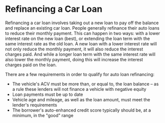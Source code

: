 ---
---

# Refinancing a Car Loan

Refinancing a car loan involves taking out a new loan to pay off the balance and replace an existing car loan. People generally refinance their auto loans to reduce their monthly payment. This can happen in two ways: with a lower interest rate on the new loan (best), or extending the loan term with the same interest rate as the old loan. A new loan with a lower interest rate will not only reduce the monthly payment, it will also reduce the interest charges paid. And while a longer loan term with the same interest rate will also lower the monthly payment, doing this will increase the interest charges paid on the loan.

There are a few requirements in order to qualify for auto loan refinancing:

- The vehicle's ACV must be more than, or equal to, the loan balance – as a rule these lenders will not finance a vehicle with negative equity
- Loan payments must be up to date
- Vehicle age and mileage, as well as the loan amount, must meet the lender's requirements
- The borrower's auto-enhanced credit score typically should be, at a minimum, in the "good" range
